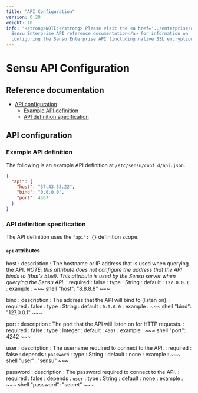 ```yaml
---
title: "API Configuration"
version: 0.29
weight: 10
info: "<strong>NOTE:</strong> Please visit the <a href='../enterprise/api.html'>
  Sensu Enterprise API reference documentation</a> for information on
  configuring the Sensu Enterprise API (including native SSL encryption)."
---
```


# Sensu API Configuration

## Reference documentation

- [API configuration](#api-configuration)
  - [Example API definition](#example-api-definition)
  - [API definition specification](#api-definition-specification)

## API configuration

### Example API definition

The following is an example API definition at `/etc/sensu/conf.d/api.json`.

~~~ json
{
  "api": {
    "host": "57.43.53.22",
    "bind": "0.0.0.0",
    "port": 4567
  }
}
~~~

### API definition specification

The API definition uses the `"api": {}` definition scope.

#### `api` attributes

host
: description
  : The hostname or IP address that is used when querying the API.
    _NOTE: this attribute does not configure the address that the API binds to
    (that's `bind`). This attribute is used by the Sensu server when querying
     the Sensu API._
: required
  : false
: type
  : String
: default
  : `127.0.0.1`
: example
  : ~~~ shell
    "host": "8.8.8.8"
    ~~~

bind
: description
  : The address that the API will bind to (listen on).
: required
  : false
: type
  : String
: default
  : `0.0.0.0`
: example
  : ~~~ shell
    "bind": "127.0.0.1"
    ~~~

port
: description
  : The port that the API will listen on for HTTP requests.
: required
  : false
: type
  : Integer
: default
  : `4567`
: example
  : ~~~ shell
    "port": 4242
    ~~~

user
: description
  : The username required to connect to the API.
: required
  : false
: depends
  : `password`
: type
  : String
: default
  : none
: example
  : ~~~ shell
    "user": "sensu"
    ~~~

password
: description
  : The password required to connect to the API.
: required
  : false
: depends
  : `user`
: type
  : String
: default
  : none
: example
  : ~~~ shell
    "password": "secret"
    ~~~
